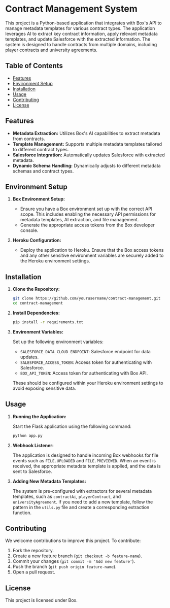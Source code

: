 # Contract Management System

This project is a Python-based application that integrates with Box's API to manage metadata templates for various contract types. The application leverages AI to extract key contract information, apply relevant metadata templates, and update Salesforce with the extracted information. The system is designed to handle contracts from multiple domains, including player contracts and university agreements.

## Table of Contents

- [Features](#features)
- [Environment Setup](#environment-setup)
- [Installation](#installation)
- [Usage](#usage)
- [Contributing](#contributing)
- [License](#license)

## Features

- **Metadata Extraction:** Utilizes Box's AI capabilities to extract metadata from contracts.
- **Template Management:** Supports multiple metadata templates tailored to different contract types.
- **Salesforce Integration:** Automatically updates Salesforce with extracted metadata.
- **Dynamic Schema Handling:** Dynamically adjusts to different metadata schemas and contract types.

## Environment Setup

1. **Box Environment Setup:**
   - Ensure you have a Box environment set up with the correct API scope. This includes enabling the necessary API permissions for metadata templates, AI extraction, and file management.
   - Generate the appropriate access tokens from the Box developer console.

2. **Heroku Configuration:**
   - Deploy the application to Heroku. Ensure that the Box access tokens and any other sensitive environment variables are securely added to the Heroku environment settings.

## Installation

1. **Clone the Repository:**

    ```bash
    git clone https://github.com/yourusername/contract-management.git
    cd contract-management
    ```

2. **Install Dependencies:**

    ```bash
    pip install -r requirements.txt
    ```

3. **Environment Variables:**

   Set up the following environment variables:

    - `SALESFORCE_DATA_CLOUD_ENDPOINT`: Salesforce endpoint for data updates.
    - `SALESFORCE_ACCESS_TOKEN`: Access token for authenticating with Salesforce.
    - `BOX_API_TOKEN`: Access token for authenticating with Box API.

   These should be configured within your Heroku environment settings to avoid exposing sensitive data.

## Usage

1. **Running the Application:**

    Start the Flask application using the following command:

    ```bash
    python app.py
    ```

2. **Webhook Listener:**

   The application is designed to handle incoming Box webhooks for file events such as `FILE.UPLOADED` and `FILE.PREVIEWED`. When an event is received, the appropriate metadata template is applied, and the data is sent to Salesforce.

3. **Adding New Metadata Templates:**

   The system is pre-configured with extractors for several metadata templates, such as `contractAi`, `playerContract`, and `universityAgreement`. If you need to add a new template, follow the pattern in the `utils.py` file and create a corresponding extraction function.

## Contributing

We welcome contributions to improve this project. To contribute:

1. Fork the repository.
2. Create a new feature branch (`git checkout -b feature-name`).
3. Commit your changes (`git commit -m 'Add new feature'`).
4. Push the branch (`git push origin feature-name`).
5. Open a pull request.

## License

This project is licensed under Box.
